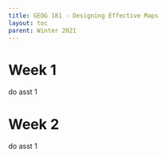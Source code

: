 ```yaml
---
title: GEOG 181 - Designing Effective Maps
layout: toc
parent: Winter 2021
---
```

# Week 1
do asst 1

# Week 2
do asst 1
